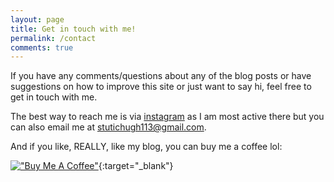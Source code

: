 ```yaml
---
layout: page
title: Get in touch with me!
permalink: /contact
comments: true
---
```


If you have any comments/questions about any of the blog posts or have suggestions on how to improve this site or just want to say hi, feel free to get in touch with me.

The best way to reach me is via [instagram](https://www.instagram.com/s2teee/)  as I am most active there but you can also email me at stutichugh113@gmail.com.

And if you like, REALLY, like my blog, you can buy me a coffee lol:

[!["Buy Me A Coffee"](https://www.buymeacoffee.com/assets/img/custom_images/orange_img.png)](https://www.buymeacoffee.com/gbraad){:target="_blank"}
